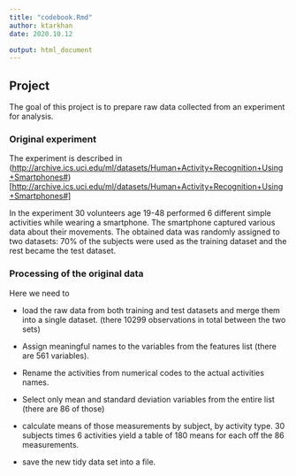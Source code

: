 ```yaml
---
title: "codebook.Rmd"
author: ktarkhan
date: 2020.10.12

output: html_document
---
```


## Project 
The goal of this project is to prepare raw data collected from an experiment for analysis.

### Original experiment

The experiment is described in (http://archive.ics.uci.edu/ml/datasets/Human+Activity+Recognition+Using+Smartphones#)
[http://archive.ics.uci.edu/ml/datasets/Human+Activity+Recognition+Using+Smartphones#]

In the experiment 30  volunteers age 19-48 performed 6 different simple activities while wearing a smartphone. The smartphone captured various data about their movements. 
The obtained data was randomly assigned to two datasets: 70% of the subjects were used as the training dataset and the rest became the test dataset. 

### Processing of the original data
Here we need to 

* load the raw data from both training and test datasets and merge them into a single dataset. (there 10299 observations in total between the two sets)  
* Assign  meaningful names to the variables from the features list (there are 561 variables).   
* Rename the activities from numerical codes to the actual activities names.  

* Select only mean and standard deviation variables from the entire list (there are 86 of those)  
* calculate means of those measurements by subject, by activity type.  30 subjects times 6 activities yield a table of 180 means for each off the 86 measurements.  
* save the new tidy data set into a file.  
